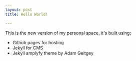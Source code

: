 ```yaml
---
layout: post
title: Hello World!

---
```


This is the new version of my personal space, it's built using:

* Github pages for hosting
* Jekyll for CMS
* Jekyll amplyfy theme by Adam Geitgey
